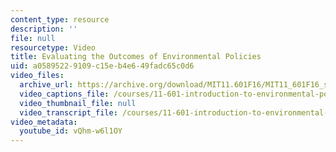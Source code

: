 ```yaml
---
content_type: resource
description: ''
file: null
resourcetype: Video
title: Evaluating the Outcomes of Environmental Policies
uid: a0589522-9109-c15e-b4e6-49fadc65c0d6
video_files:
  archive_url: https://archive.org/download/MIT11.601F16/MIT11_601F16_s03_300k.mp4
  video_captions_file: /courses/11-601-introduction-to-environmental-policy-and-planning-fall-2016/98e09c759d9658e7a4675e7b6326cae8_vQhm-w6l1OY.vtt
  video_thumbnail_file: null
  video_transcript_file: /courses/11-601-introduction-to-environmental-policy-and-planning-fall-2016/0ce70ae5f760ed3174291d2b139e90f3_vQhm-w6l1OY.pdf
video_metadata:
  youtube_id: vQhm-w6l1OY
---
```

